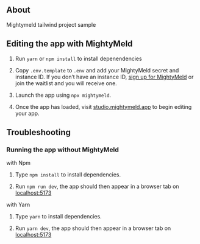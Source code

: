 ## About

Mightymeld tailwind project sample

## Editing the app with MightyMeld

1. Run `yarn` or `npm install` to install depenendencies

2. Copy `.env.template` to `.env` and add your MightyMeld secret and instance ID. If you don’t have an instance ID, [sign up for MightyMeld](https://www.mightymeld.com) or join the waitlist and you will receive one.

3. Launch the app using `npx mightymeld`.

4. Once the app has loaded, visit [studio.mightymeld.app](https://studio.mightymeld.app/) to begin editing your app.

## Troubleshooting

### Running the app without MightyMeld

with Npm

1. Type `npm install` to install dependencies.

2. Run `npm run dev`, the app should then appear in a browser tab on [localhost:5173](localhost:5173)

with Yarn

1. Type `yarn` to install dependencies.

2. Run `yarn dev`, the app should then appear in a browser tab on [localhost:5173](localhost:5173)
